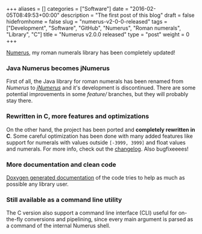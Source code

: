 +++
aliases      = []
categories   = ["Software"]
date         = "2016-02-05T08:49:53+00:00"
description  = "The first post of this blog"
draft        = false
hidefromhome = false
slug         = "numerus-v2-0-0-released"
tags         = ["Development", "Software", "GitHub", "Numerus", "Roman numerals", "Library", "C"]
title        = "Numerus v2.0.0 released"
type         = "post"
weight       = 0
+++


[Numerus](https://github.com/TheMatjaz/Numerus), my roman numerals library has been completely updated!



### Java Numerus becomes jNumerus



First of all, the Java library for roman numerals has been renamed from _Numerus_ to _[jNumerus](https://github.com/TheMatjaz/jNumerus)_ and it's development is discontinued. There are some potential improvements in some _feature/_ branches, but they will probably stay there.



### 





### Rewritten in C, more features and optimizations



On the other hand, the project has been ported and **completely rewritten in C**. Some careful optimization has been done with many added features like support for numerals with values outside `[-3999, 3999]` and float values and numerals. For more info, check out the [changelog](https://github.com/TheMatjaz/Numerus/blob/master/CHANGELOG.md). Also bugfixeeees!



### More documentation and clean code



[Doxygen generated documentation](http://thematjaz.github.io/Numerus/) of the code tries to help as much as possible any library user.



### Still available as a command line utility



The C version also support a command line interface (CLI) useful for on-the-fly conversions and pipelining, since every main argument is parsed as a command of the internal Numerus shell.
